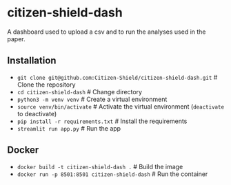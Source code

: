 # citizen-shield-dash
A dashboard used to upload a csv and to run the analyses used in the paper.

## Installation
- `git clone git@github.com:Citizen-Shield/citizen-shield-dash.git` # Clone the repository
- `cd citizen-shield-dash` # Change directory
- `python3 -m venv venv` # Create a virtual environment
- `source venv/bin/activate` # Activate the virtual environment (`deactivate` to deactivate)
- `pip install -r requirements.txt` # Install the requirements
- `streamlit run app.py` # Run the app

## Docker
- `docker build -t citizen-shield-dash .` # Build the image
- `docker run -p 8501:8501 citizen-shield-dash` # Run the container